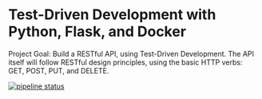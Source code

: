 # Test-Driven Development with Python, Flask, and Docker
Project Goal: Build a RESTful API, using Test-Driven Development. The API itself will follow RESTful design principles, using the basic HTTP verbs: GET, POST, PUT, and DELETE.

[![pipeline status](https://gitlab.com/midCenturyDude7/flask-tdd-docker/badges/master/pipeline.svg)](https://gitlab.com/midCenturyDude7/flask-tdd-docker/commits/master)